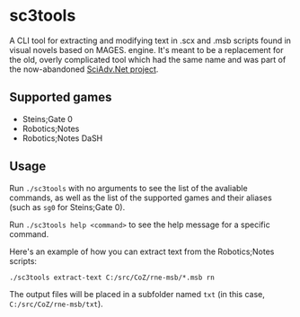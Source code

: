 # sc3tools

A CLI tool for extracting and modifying text in .scx and .msb scripts found in visual novels based on MAGES. engine. It's meant to be a replacement for the old, overly complicated tool which had the same name and was part of the now-abandoned [SciAdv.Net project](https://github.com/CommitteeOfZero/SciAdv.Net).

## Supported games
- Steins;Gate 0
- Robotics;Notes
- Robotics;Notes DaSH

## Usage
Run ``./sc3tools`` with no arguments to see the list of the avaliable commands, as well as the list of the supported games and their aliases (such as ``sg0`` for Steins;Gate 0).

Run ``./sc3tools help <command>`` to see the help message for a specific command.

Here's an example of how you can extract text from the Robotics;Notes scripts:

``./sc3tools extract-text C:/src/CoZ/rne-msb/*.msb rn``

The output files will be placed in a subfolder named ``txt`` (in this case, ``C:/src/CoZ/rne-msb/txt``).